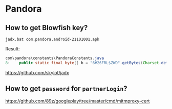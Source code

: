 # Pandora

## How to get Blowfish key?

~~~
jadx.bat com.pandora.android-21101001.apk
~~~

Result:

~~~java
com\pandora\constants\PandoraConstants.java
8:    public static final byte[] b = "6#26FRL$ZWD".getBytes(Charset.defaultCharset());
~~~

https://github.com/skylot/jadx

## How to get `password` for `partnerLogin`?

https://github.com/89z/googleplay/tree/master/cmd/mitmproxy-cert
